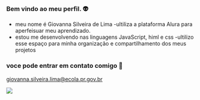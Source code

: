 ### Bem vindo ao meu perfil. 👽

- meu nome é Giovanna Silveira de Lima
-ultiliza a plataforma Alura para aperfeisuar meu aprendizado.
-  estou me desenvolvendo nas linguagens JavaScript, himl e css
-ultilizo esse espaço para minha organização e compartilhamento dos meus projetos

### voce pode entrar em contato comigo 📧

giovanna.silveira.lima@ecola.pr.gov.br







![](https://media.tenor.com/HbY212T5QgMAAAAi/athletico-paranaense-furac%C3%A3o.gif)








